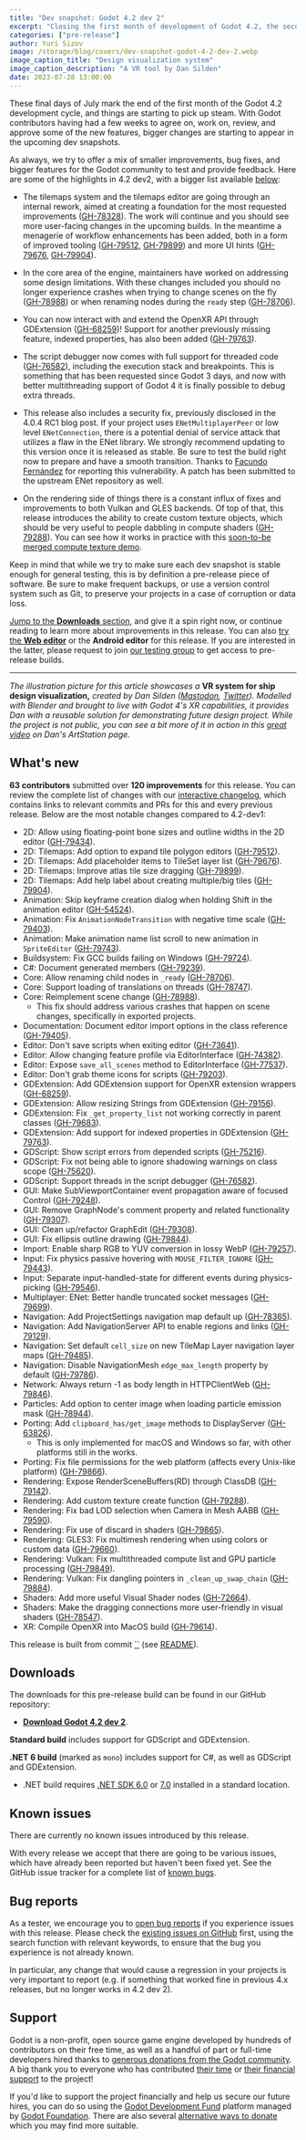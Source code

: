 ```yaml
---
title: "Dev snapshot: Godot 4.2 dev 2"
excerpt: "Closing the first month of development of Godot 4.2, the second development snapshot includes both smaller improvements and bigger features."
categories: ["pre-release"]
author: Yuri Sizov
image: /storage/blog/covers/dev-snapshot-godot-4-2-dev-2.webp
image_caption_title: "Design visualization system"
image_caption_description: "A VR tool by Dan Silden"
date: 2023-07-28 13:00:00
---
```


These final days of July mark the end of the first month of the Godot 4.2 development cycle, and things are starting to pick up steam. With Godot contributors having had a few weeks to agree on, work on, review, and approve some of the new features, bigger changes are starting to appear in the upcoming dev snapshots.

As always, we try to offer a mix of smaller improvements, bug fixes, and bigger features for the Godot community to test and provide feedback. Here are some of the highlights in 4.2 dev2, with a bigger list available [below](#whats-new):

- The tilemaps system and the tilemaps editor are going through an internal rework, aimed at creating a foundation for the most requested improvements ([GH-78328](https://github.com/godotengine/godot/pull/78328)). The work will continue and you should see more user-facing changes in the upcoming builds. In the meantime a menagerie of workflow enhancements has been added, both in a form of improved tooling ([GH-79512](https://github.com/godotengine/godot/pull/79512), [GH-79899](https://github.com/godotengine/godot/pull/79899)) and more UI hints ([GH-79676](https://github.com/godotengine/godot/pull/79676), [GH-79904](https://github.com/godotengine/godot/pull/79904)).

- In the core area of the engine, maintainers have worked on addressing some design limitations. With these changes included you should no longer experience crashes when trying to change scenes on the fly ([GH-78988](https://github.com/godotengine/godot/pull/78988)) or when renaming nodes during the `ready` step ([GH-78706](https://github.com/godotengine/godot/pull/78706)).

- You can now interact with and extend the OpenXR API through GDExtension ([GH-68259](https://github.com/godotengine/godot/pull/68259))! Support for another previously missing feature, indexed properties, has also been added ([GH-79763](https://github.com/godotengine/godot/pull/79763)).

- The script debugger now comes with full support for threaded code ([GH-76582](https://github.com/godotengine/godot/pull/76582)), including the execution stack and breakpoints. This is something that has been requested since Godot 3 days, and now with better multithreading support of Godot 4 it is finally possible to debug extra threads.

- This release also includes a security fix, previously disclosed in the 4.0.4 RC1 blog post. If your project uses `ENetMultiplayerPeer` or low level `ENetConnection`, there is a potential denial of service attack that utilizes a flaw in the ENet library. We strongly recommend updating to this version once it is released as stable. Be sure to test the build right now to prepare and have a smooth transition. Thanks to [Facundo Fernández](https://github.com/Facundo15) for reporting this vulnerability. A patch has been submitted to the upstream ENet repository as well.

- On the rendering side of things there is a constant influx of fixes and improvements to both Vulkan and GLES backends. Of top of that, this release introduces the ability to create custom texture objects, which should be very useful to people dabbling in compute shaders ([GH-79288](https://github.com/godotengine/godot/pull/79288)). You can see how it works in practice with this [soon-to-be merged compute texture demo](https://github.com/godotengine/godot-demo-projects/pull/938).

Keep in mind that while we try to make sure each dev snapshot is stable enough for general testing, this is by definition a pre-release piece of software. Be sure to make frequent backups, or use a version control system such as Git, to preserve your projects in a case of corruption or data loss.

[Jump to the **Downloads** section](#downloads), and give it a spin right now, or continue reading to learn more about improvements in this release. You can also [try the **Web editor**](https://editor.godotengine.org/releases/4.2.dev2/) or the **Android editor** for this release. If you are interested in the latter, please request to join [our testing group](https://groups.google.com/g/godot-testers) to get access to pre-release builds.

-----

*The illustration picture for this article showcases a* **VR system for ship design visualization,** *created by Dan Silden ([Mastodon](https://mastodon.art/@dsilden), [Twitter](https://twitter.com/dsilden)). Modelled with Blender and brought to live with Godot 4's XR capabilities, it provides Dan with a reusable solution for demonstrating future design project. While the project is not public, you can see a bit more of it in action in this [great video](https://www.artstation.com/artwork/LRm56R) on Dan's ArtStation page.*

## What's new

**63 contributors** submitted over **120 improvements** for this release. You can review the complete list of changes with our [interactive changelog](https://godotengine.github.io/godot-interactive-changelog/#4.2-dev2), which contains links to relevant commits and PRs for this and every previous release. Below are the most notable changes compared to 4.2-dev1:

- 2D: Allow using floating-point bone sizes and outline widths in the 2D editor ([GH-79434](https://github.com/godotengine/godot/pull/79434)).
- 2D: Tilemaps: Add option to expand tile polygon editors ([GH-79512](https://github.com/godotengine/godot/pull/79512)).
- 2D: Tilemaps: Add placeholder items to TileSet layer list ([GH-79676](https://github.com/godotengine/godot/pull/79676)).
- 2D: Tilemaps: Improve atlas tile size dragging ([GH-79899](https://github.com/godotengine/godot/pull/79899)).
- 2D: Tilemaps: Add help label about creating multiple/big tiles ([GH-79904](https://github.com/godotengine/godot/pull/79904)).
- Animation: Skip keyframe creation dialog when holding Shift in the animation editor ([GH-54524](https://github.com/godotengine/godot/pull/54524)).
- Animation: Fix `AnimationNodeTransition` with negative time scale ([GH-79403](https://github.com/godotengine/godot/pull/79403)).
- Animation: Make animation name list scroll to new animation in `SpriteEditor` ([GH-79743](https://github.com/godotengine/godot/pull/79743)).
- Buildsystem: Fix GCC builds failing on Windows ([GH-79724](https://github.com/godotengine/godot/pull/79724)).
- C#: Document generated members ([GH-79239](https://github.com/godotengine/godot/pull/79239)).
- Core: Allow renaming child nodes in `_ready` ([GH-78706](https://github.com/godotengine/godot/pull/78706)).
- Core: Support loading of translations on threads ([GH-78747](https://github.com/godotengine/godot/pull/78747)).
- Core: Reimplement scene change ([GH-78988](https://github.com/godotengine/godot/pull/78988)).
  - This fix should address various crashes that happen on scene changes, specifically in exported projects.
- Documentation: Document editor import options in the class reference ([GH-79405](https://github.com/godotengine/godot/pull/79405)).
- Editor: Don't save scripts when exiting editor ([GH-73641](https://github.com/godotengine/godot/pull/73641)).
- Editor: Allow changing feature profile via EditorInterface ([GH-74382](https://github.com/godotengine/godot/pull/74382)).
- Editor: Expose `save_all_scenes` method to EditorInterface ([GH-77537](https://github.com/godotengine/godot/pull/77537)).
- Editor: Don't grab theme icons for scripts ([GH-79203](https://github.com/godotengine/godot/pull/79203)).
- GDExtension: Add GDExtension support for OpenXR extension wrappers ([GH-68259](https://github.com/godotengine/godot/pull/68259)).
- GDExtension: Allow resizing Strings from GDExtension ([GH-79156](https://github.com/godotengine/godot/pull/79156)).
- GDExtension: Fix `_get_property_list` not working correctly in parent classes ([GH-79683](https://github.com/godotengine/godot/pull/79683)).
- GDExtension: Add support for indexed properties in GDExtension ([GH-79763](https://github.com/godotengine/godot/pull/79763)).
- GDScript: Show script errors from depended scripts ([GH-75216](https://github.com/godotengine/godot/pull/75216)).
- GDScript: Fix not being able to ignore shadowing warnings on class scope ([GH-75620](https://github.com/godotengine/godot/pull/75620)).
- GDScript: Support threads in the script debugger ([GH-76582](https://github.com/godotengine/godot/pull/76582)).
- GUI: Make SubViewportContainer event propagation aware of focused Control ([GH-79248](https://github.com/godotengine/godot/pull/79248)).
- GUI: Remove GraphNode's comment property and related functionality ([GH-79307](https://github.com/godotengine/godot/pull/79307)).
- GUI: Clean up/refactor GraphEdit ([GH-79308](https://github.com/godotengine/godot/pull/79308)).
- GUI: Fix ellipsis outline drawing ([GH-79844](https://github.com/godotengine/godot/pull/79844)).
- Import: Enable sharp RGB to YUV conversion in lossy WebP ([GH-79257](https://github.com/godotengine/godot/pull/79257)).
- Input: Fix physics passive hovering with `MOUSE_FILTER_IGNORE` ([GH-79443](https://github.com/godotengine/godot/pull/79443)).
- Input: Separate input-handled-state for different events during physics-picking ([GH-79546](https://github.com/godotengine/godot/pull/79546)).
- Multiplayer: ENet: Better handle truncated socket messages ([GH-79699](https://github.com/godotengine/godot/pull/79699)).
- Navigation: Add ProjectSettings navigation map default up ([GH-78365](https://github.com/godotengine/godot/pull/78365)).
- Navigation: Add NavigationServer API to enable regions and links ([GH-79129](https://github.com/godotengine/godot/pull/79129)).
- Navigation: Set default `cell_size` on new TileMap Layer navigation layer maps ([GH-79485](https://github.com/godotengine/godot/pull/79485)).
- Navigation: Disable NavigationMesh `edge_max_length` property by default ([GH-79786](https://github.com/godotengine/godot/pull/79786)).
- Network: Always return -1 as body length in HTTPClientWeb ([GH-79846](https://github.com/godotengine/godot/pull/79846)).
- Particles: Add option to center image when loading particle emission mask ([GH-78944](https://github.com/godotengine/godot/pull/78944)).
- Porting: Add `clipboard_has/get_image` methods to DisplayServer ([GH-63826](https://github.com/godotengine/godot/pull/63826)).
  - This is only implemented for macOS and Windows so far, with other platforms still in the works.
- Porting: Fix file permissions for the web platform (affects every Unix-like platform) ([GH-79866](https://github.com/godotengine/godot/pull/79866)).
- Rendering: Expose RenderSceneBuffers(RD) through ClassDB ([GH-79142](https://github.com/godotengine/godot/pull/79142)).
- Rendering: Add custom texture create function ([GH-79288](https://github.com/godotengine/godot/pull/79288)).
- Rendering: Fix bad LOD selection when Camera in Mesh AABB ([GH-79590](https://github.com/godotengine/godot/pull/79590)).
- Rendering: Fix use of discard in shaders ([GH-79865](https://github.com/godotengine/godot/pull/79865)).
- Rendering: GLES3: Fix multimesh rendering when using colors or custom data ([GH-79660](https://github.com/godotengine/godot/pull/79660)).
- Rendering: Vulkan: Fix multithreaded compute list and GPU particle processing ([GH-79849](https://github.com/godotengine/godot/pull/79849)).
- Rendering: Vulkan: Fix dangling pointers in `_clean_up_swap_chain` ([GH-79884](https://github.com/godotengine/godot/pull/79884)).
- Shaders: Add more useful Visual Shader nodes ([GH-72664](https://github.com/godotengine/godot/pull/72664)).
- Shaders: Make the dragging connections more user-friendly in visual shaders ([GH-78547](https://github.com/godotengine/godot/pull/78547)).
- XR: Compile OpenXR into MacOS build ([GH-79614](https://github.com/godotengine/godot/pull/79614)).

This release is built from commit [``](https://github.com/godotengine/godot/commit/) (see [README](https://github.com/godotengine/godot-builds/releases/download/4.2-dev2/README.txt)).

## Downloads

The downloads for this pre-release build can be found in our GitHub repository:

* [**Download Godot 4.2 dev 2**](https://github.com/godotengine/godot-builds/releases/tag/4.2-dev2).

**Standard build** includes support for GDScript and GDExtension.

**.NET 6 build** (marked as `mono`) includes support for C#, as well as GDScript and GDExtension.
- .NET build requires [.NET SDK 6.0](https://dotnet.microsoft.com/en-us/download/dotnet/6.0) or [7.0](https://dotnet.microsoft.com/en-us/download/dotnet/7.0) installed in a standard location.

## Known issues

There are currently no known issues introduced by this release.

With every release we accept that there are going to be various issues, which have already been reported but haven't been fixed yet. See the GitHub issue tracker for a complete list of [known bugs](https://github.com/godotengine/godot/issues?q=is%3Aissue+is%3Aopen+label%3Abug+).

## Bug reports

As a tester, we encourage you to [open bug reports](https://github.com/godotengine/godot/issues) if you experience issues with this release. Please check the [existing issues on GitHub](https://github.com/godotengine/godot/issues) first, using the search function with relevant keywords, to ensure that the bug you experience is not already known.

In particular, any change that would cause a regression in your projects is very important to report (e.g. if something that worked fine in previous 4.x releases, but no longer works in 4.2 dev 2).

## Support

Godot is a non-profit, open source game engine developed by hundreds of contributors on their free time, as well as a handful of part or full-time developers hired thanks to [generous donations from the Godot community](https://fund.godotengine.org/). A big thank you to everyone who has contributed [their time](https://github.com/godotengine/godot/blob/master/AUTHORS.md) or [their financial support](https://github.com/godotengine/godot/blob/master/DONORS.md) to the project!

If you'd like to support the project financially and help us secure our future hires, you can do so using the [Godot Development Fund](https://fund.godotengine.org/) platform managed by [Godot Foundation](https://godot.foundation/). There are also several [alternative ways to donate](/donate) which you may find more suitable.
